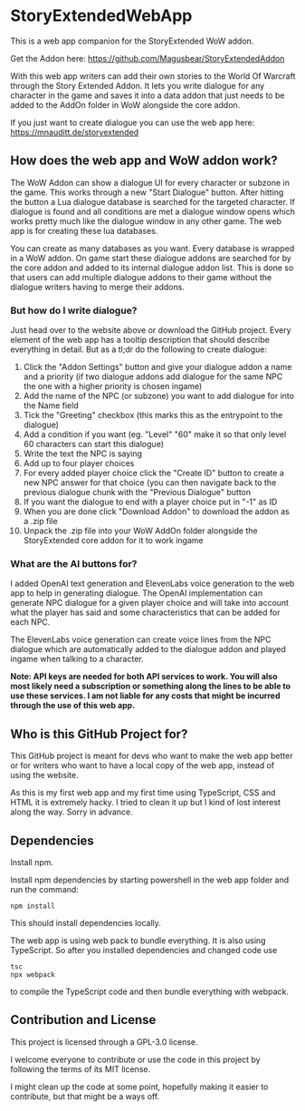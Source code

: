 # StoryExtendedWebApp
This is a web app companion for the StoryExtended WoW addon.

Get the Addon here:
https://github.com/Magusbear/StoryExtendedAddon

With this web app writers can add their own stories to the World Of Warcraft through the Story Extended Addon. It lets you write dialogue for any character in the game and saves it into a data addon that just needs to be added to the AddOn folder in WoW alongside the core addon.

If you just want to create dialogue you can use the web app here:
https://mnauditt.de/storyextended

## How does the web app and WoW addon work?
The WoW Addon can show a dialogue UI for every character or subzone in the game. This works through a new "Start Dialogue" button. After hitting the button a Lua dialogue database is searched for the targeted character. If dialogue is found and all conditions are met a dialogue window opens which works pretty much like the dialogue window in any other game.
The web app is for creating these lua databases.

You can create as many databases as you want. Every database is wrapped in a WoW addon. On game start these dialogue addons are searched for by the core addon and added to its internal dialogue addon list. This is done so that users can add multiple dialogue addons to their game without the dialogue writers having to merge their addons.

### But how do I write dialogue?
Just head over to the website above or download the GitHub project. Every element of the web app has a tooltip description that should describe everything in detail. But as a tl;dr do the following to create dialogue:

1. Click the "Addon Settings" button and give your dialogue addon a name and a priority (if two dialogue addons add dialogue for the same NPC the one with a higher priority is chosen ingame)
2. Add the name of the NPC (or subzone) you want to add dialogue for into the Name field
3. Tick the "Greeting" checkbox (this marks this as the entrypoint to the dialogue)
4. Add a condition if you want (eg. "Level" "60" make it so that only level 60 characters can start this dialogue)
5. Write the text the NPC is saying
6. Add up to four player choices
7. For every added player choice click the "Create ID" button to create a new NPC answer for that choice (you can then navigate back to the previous dialogue chunk with the "Previous Dialogue" button
8. If you want the dialogue to end with a player choice put in "-1" as ID
9. When you are done click "Download Addon" to download the addon as a .zip file
10. Unpack the .zip file into your WoW AddOn folder alongside the StoryExtended core addon for it to work ingame

### What are the AI buttons for?
I added OpenAI text generation and ElevenLabs voice generation to the web app to help in generating dialogue. The OpenAI implementation can generate NPC dialogue for a given player choice and will take into account what the player has said and some characteristics that can be added for each NPC.

The ElevenLabs voice generation can create voice lines from the NPC dialogue which are automatically added to the dialogue addon and played ingame when talking to a character.

**Note: API keys are needed for both API services to work. You will also most likely need a subscription or something along the lines to be able to use these services. I am not liable for any costs that might be incurred through the use of this web app.**


## Who is this GitHub Project for?
This GitHub project is meant for devs who want to make the web app better or for writers who want to have a local copy of the web app, instead of using the website.

As this is my first web app and my first time using TypeScript, CSS and HTML it is extremely hacky. I tried to clean it up but I kind of lost interest along the way. Sorry in advance.

## Dependencies
Install npm.

Install npm dependencies by starting powershell in the web app folder and run the command:
```
npm install
```
This should install dependencies locally.

The web app is using web pack to bundle everything. It is also using TypeScript. So after you installed dependencies and changed code use
```
tsc
npx webpack
```
to compile the TypeScript code and then bundle everything with webpack.

## Contribution and License
This project is licensed through a GPL-3.0 license.

I welcome everyone to contribute or use the code in this project by following the terms of its MIT license.

I might clean up the code at some point, hopefully making it easier to contribute, but that might be a ways off.
